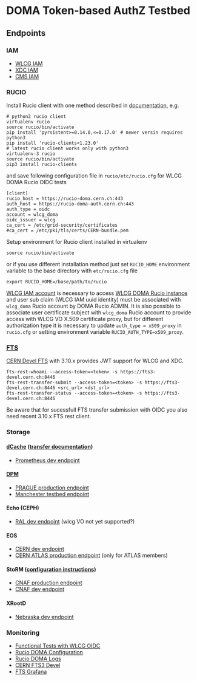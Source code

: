 # DOMA Token-based AuthZ Testbed 

## Endpoints

### IAM

- [WLCG IAM](https://wlcg.cloud.cnaf.infn.it)
- [XDC IAM](https://iam.extreme-datacloud.eu)
- [CMS IAM](https://cms-auth.web.cern.ch)

### RUCIO

Install Rucio client with one method described in [documentation](https://rucio.readthedocs.io/en/latest/installing_clients.html), e.g.
```shell
# python2 rucio client
virtualenv rucio
source rucio/bin/activate
pip install 'pyrsistent>=0.14.0,<=0.17.0' # newer versin requires python3
pip install 'rucio-clients<1.23.0'
# latest rucio client works only with python3
virtualenv-3 rucio
source rucio/bin/activate
pip3 install rucio-clients
```
and save following configuration file in `rucio/etc/rucio.cfg` for WLCG DOMA Rucio OIDC tests
```shell
[client]
rucio_host = https://rucio-doma.cern.ch:443
auth_host = https://rucio-doma-auth.cern.ch:443
auth_type = oidc
account = wlcg_doma
oidc_issuer = wlcg
ca_cert = /etc/grid-security/certificates
#ca_cert = /etc/pki/tls/certs/CERN-bundle.pem
```
Setup environment for Rucio client installed in virtualenv
```shell
source rucio/bin/activate
```
or if you use different installation method just set `RUCIO_HOME` environment
variable to the base directory with `etc/rucio.cfg` file
```shell
export RUCIO_HOME=/base/path/to/rucio
```

[WLCG IAM account](https://wlcg.cloud.cnaf.infn.it) is necessary to
access [WLCG DOMA Rucio instance](https://rucio-doma-webui.cern.ch)
and user sub claim (WLCG IAM uuid identity) must be associated with
`wlcg_doma` Rucio account by DOMA Rucio ADMIN. It is also possible to
associate user certificate subject with `wlcg_doma` Rucio account to
provide access with WLCG VO X.509 certificate proxy, but for different
authorization type it is necessary to update `auth_type = x509_proxy`
in `rucio.cfg` or setting environment variable
`RUCIO_AUTH_TYPE=x509_proxy`.

### [FTS](http://fts3-docs.web.cern.ch/fts3-docs/docs/install/fts3.html)

[CERN Devel FTS](https://fts3-devel.cern.ch:8449) with 3.10.x provides JWT support for WLCG and XDC.
```
fts-rest-whoami --access-token=<token> -s https://fts3-devel.cern.ch:8446
fts-rest-transfer-submit --access-token=<token> -s https://fts3-devel.cern.ch:8446 <src_url> <dst_url>
fts-rest-transfer-status --access-token=<token> -s https://fts3-devel.cern.ch:8446
```
Be aware that for sucessfull FTS transfer submission with OIDC you also need recent 3.10.x FTS rest client.

### Storage

#### [dCache](https://www.dcache.org/manuals/Book-6.2/config-gplazma.shtml#using-openid-connect) ([transfer documentation](https://www.dcache.org/manuals/UserGuide-6.2/webdav.shtml#authorising-the-data-transfer))

- [Prometheus dev endpoint](https://prometheus.desy.de:2443/VOs/wlcg)

#### [DPM](https://twiki.cern.ch/twiki/bin/view/DPM/DpmSetupPuppetInstallation#OpenID_Connect_and_WLCG_bearer_t)

- [PRAGUE production endpoint](https://golias100.farm.particle.cz:443/dpm/farm.particle.cz/home/wlcg)
- [Manchester testbed endpoint](https://vm33.in.tier2.hep.manchester.ac.uk:443/dpm/tier2.hep.manchester.ac.uk/home/wlcg)

#### Echo (CEPH)

- [RAL dev endpoint](https://ceph-test-gw683.gridpp.rl.ac.uk/dteam:test/) (wlcg VO not yet supported?)

#### EOS

- [CERN dev endpoint](https://eospps.cern.ch:443/eos/opstest/tpc/https)
- [CERN ATLAS production endpoint](https://eosatlas.cern.ch:443/eos/atlas/atlasscratchdisk/3rdpartycopy) (only for ATLAS members)

#### StoRM ([configuration instructions](./configuration/storm.md))

- [CNAF production endpoint](https://xfer.cr.cnaf.infn.it:8443/wlcg)
- [CNAF dev endpoint](https://amnesiac.cloud.cnaf.infn.it:8443/wlcg)

#### XRootD

- [Nebraska dev endpoint](https://red-gridftp12.unl.edu:1094/user/dteam)

### Monitoring

- [Functional Tests with WLCG OIDC](https://atlas-kibana.mwt2.org:5601/s/rucio/app/kibana#/dashboard/58b37580-b601-11ea-a57f-cfdaa2417d86)
- [Rucio DOMA Configuration](https://gitlab.cern.ch/wlcg-doma-rucio/flux/-/tree/master/releases/integration)
- [Rucio DOMA Logs](https://atlas-kibana.mwt2.org:5601/s/rucio/goto/2cdbb5f83cbe74358ed4287a764426dd)
- [CERN FTS3 Devel](https://fts3-devel.cern.ch:8449/fts3/ftsmon/#/)
- [FTS Grafana](https://monit-grafana.cern.ch/d/000000670/fts-servers-dashboard?orgId=25&var-group_by=activity&var-vo=dteam&var-vo_es=dteam&var-source_se=All&var-source_se_es=All&var-src_country=All&var-dst_country=All&var-src_site=All&var-dst_site=All&var-dest_se=All&var-dest_se_es=All&var-fts_server=fts3-devel.cern.ch&var-fts_server_es=fts3-devel.cern.ch&var-bin=1h&var-dest_hostname=All&var-source_hostname=All)
